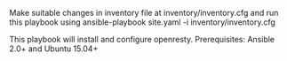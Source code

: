 Make suitable changes in inventory file at inventory/inventory.cfg and run this playbook using
ansible-playbook site.yaml -i inventory/inventory.cfg 


This playbook will install and configure openresty.
Prerequisites: Ansible 2.0+ and Ubuntu 15.04+
